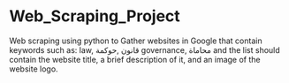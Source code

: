 # Web_Scraping_Project

Web scraping using python to Gather websites in Google that contain keywords such as: law, قانون ,حوكمة governance, محاماة and the list should contain the website title, a brief description of it, and an image of the website logo.
